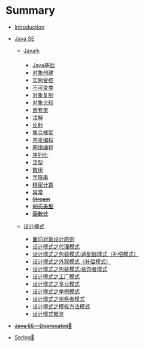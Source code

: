 # Summary

* [Introduction](README.md)

* [Java SE](_drafts/JavaSE/README.md)

  * [Java☕](_drafts/JavaSE/Java/README.md)

    * [Java基础](_drafts/JavaSE/Java/JavaFundamental.md)
    * [对象创建](_drafts/JavaSE/Java/ObjectCreation.md)
    * [实例受控](_drafts/JavaSE/Java/InstanceControlledClass.md)
    * [不可变类](_drafts/JavaSE/Java/ImmutableClass.md)
    * [对象复制](_drafts/JavaSE/Java/ObjectCopy.md)
    * [对象比较](_drafts/JavaSE/Java/ObjectComparison.md)
    * [嵌套类](_drafts/JavaSE/Java/NestedClass.md)
    * [注解](_drafts/JavaSE/Java/Annotation.md)
    * [反射](_drafts/JavaSE/Java/Reflection.md)
    * [集合框架](_drafts/JavaSE/Java/Collection.md)
    * [并发编程](_drafts/JavaSE/Java/Concurrency.md)
    * [网络编程](_drafts/JavaSE/Java/NWP.md)
    * [序列化](_drafts/JavaSE/Java/Serialization.md)
    * [泛型](_drafts/JavaSE/Java/Generics.md)
    * [数组](_drafts/JavaSE/Java/Array.md)
    * [字符串](_drafts/JavaSE/Java/String.md)
    * [精密计算](_drafts/JavaSE/Java/PreciseCalculation.md)
    * [异常](_drafts/JavaSE/Java/Exception.md)
    * ~~[Stream](_drafts/JavaSE/Java/Stream.md)~~
    * ~~[动态类型](_drafts/JavaSE/Java/DynamicallyTyped.md)~~
    * ~~[函数式](_drafts/JavaSE/Java/Functional.md)~~

  * [设计模式](_drafts/JavaSE/DesignPattern/README.md)

    * [面向对象设计原则](_drafts/JavaSE/DesignPattern/ObjectOrientedDesignPrinciples.md)
    * [设计模式之代理模式](_drafts/JavaSE/DesignPattern/TheProxyPattern.md)
    * [设计模式之包装模式:适配器模式（补偿模式）](_drafts/JavaSE/DesignPattern/TheAdapterPattern.md)
    * [设计模式之外观模式（补偿模式）](_drafts/JavaSE/DesignPattern/TheFacadePattern.md)
    * [设计模式之包装模式:装饰者模式](_drafts/JavaSE/DesignPattern/TheDecoratorPattern.md)
    * [设计模式之工厂模式](_drafts/JavaSE/DesignPattern/TheFactoryPattern.md)
    * [设计模式之享元模式](_drafts/JavaSE/DesignPattern/TheFlyweightPattern.md)
    * [设计模式之单例模式](_drafts/JavaSE/DesignPattern/TheSingletonPattern.md)
    * [设计模式之观察者模式](_drafts/JavaSE/DesignPattern/TheObserverPattern.md)
    * [设计模式之模板方法模式](_drafts/JavaSE/DesignPattern/TheTemplateMethodPattern.md)
    * [设计模式概览](_drafts/JavaSE/DesignPattern/DesignPatternsOverview.md)

* ~~[Java EE - Deprecated🚫](_drafts/JavaEE/README.md)~~

* [Spring🌿](_drafts/Spring/README.md)
